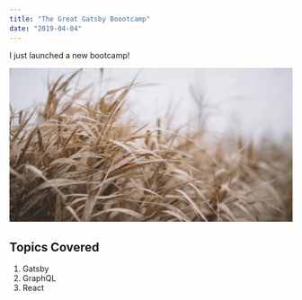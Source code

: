 ```yaml
---
title: "The Great Gatsby Boootcamp"
date: "2019-04-04"
---
```


I just launched a new bootcamp!

![Grass](./grass.png)

## Topics Covered

1. Gatsby
2. GraphQL
3. React
